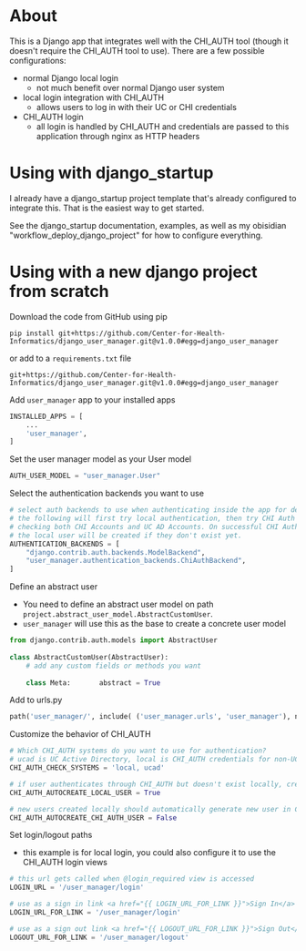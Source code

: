 

# About

This is a Django app that integrates well with the CHI_AUTH tool (though it doesn't require the CHI_AUTH tool to use). There are a few possible configurations:

- normal Django local login 
    - not much benefit over normal Django user system
- local login integration with CHI_AUTH
    - allows users to log in with their UC or CHI credentials
- CHI_AUTH login
    - all login is handled by CHI_AUTH and credentials are passed to this application through nginx as HTTP headers

# Using with django_startup

I already have a django_startup project template that's already configured to integrate this. That is the easiest way to get started.

See the django_startup documentation, examples, as well as my obisidian "workflow_deploy_django_project" for how to configure everything.

# Using with a new django project from scratch

Download the code from GitHub using pip

```shell
pip install git+https://github.com/Center-for-Health-Informatics/django_user_manager.git@v1.0.0#egg=django_user_manager
```

or add to a `requirements.txt` file
```
git+https://github.com/Center-for-Health-Informatics/django_user_manager.git@v1.0.0#egg=django_user_manager
```

Add `user_manager` app to your installed apps

```python
INSTALLED_APPS = [
	...
	'user_manager',
]
```

Set the user manager model as your User model  
```python
AUTH_USER_MODEL = "user_manager.User"  
```

Select the authentication backends you want to use  
```python
# select auth backends to use when authenticating inside the app for development  
# the following will first try local authentication, then try CHI Auth authentication  
# checking both CHI Accounts and UC AD Accounts. On successful CHI Auth authentication,  
# the local user will be created if they don't exist yet.  
AUTHENTICATION_BACKENDS = [  
    "django.contrib.auth.backends.ModelBackend",
    "user_manager.authentication_backends.ChiAuthBackend",
]  
```

Define an abstract user
- You need to define an abstract user model on path `project.abstract_user_model.AbstractCustomUser`.
- `user_manager` will use this as the base to create a concrete user model  
  
```python
from django.contrib.auth.models import AbstractUser  
  
class AbstractCustomUser(AbstractUser):  
    # add any custom fields or methods you want  
      
    class Meta:       abstract = True
```

Add to urls.py
```python
path('user_manager/', include( ('user_manager.urls', 'user_manager'), namespace='user_manager') ),
```

Customize the behavior of CHI_AUTH
```python
# Which CHI_AUTH systems do you want to use for authentication?
# ucad is UC Active Directory, local is CHI_AUTH credentials for non-UC users
CHI_AUTH_CHECK_SYSTEMS = 'local, ucad'

# if user authenticates through CHI_AUTH but doesn't exist locally, create new user? 
CHI_AUTH_AUTOCREATE_LOCAL_USER = True

# new users created locally should automatically generate new user in CHI_AUTH
CHI_AUTH_AUTOCREATE_CHI_AUTH_USER = False
```

Set login/logout paths
- this example is for local login, you could also configure it to use the CHI_AUTH login views
```python
# this url gets called when @login_required view is accessed
LOGIN_URL = '/user_manager/login'    

# use as a sign in link <a href="{{ LOGIN_URL_FOR_LINK }}">Sign In</a>
LOGIN_URL_FOR_LINK = '/user_manager/login'    

# use as a sign out link <a href="{{ LOGOUT_URL_FOR_LINK }}">Sign Out</a>
LOGOUT_URL_FOR_LINK = '/user_manager/logout'        
```
